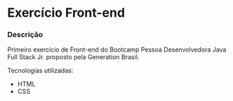 <h1> Exercício Front-end </h1>

### Descrição
<p>Primeiro exercício de Front-end do Bootcamp Pessoa Desenvolvedora Java Full Stack Jr. proposto pela Generation Brasil.</p>
<p>Tecnologias utilizadas:</p>

<ul>
<li>HTML</li>
<li>CSS</li>
</ul>

